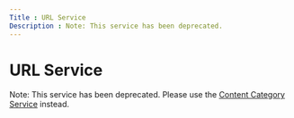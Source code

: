 ```yaml
---
Title : URL Service
Description : Note: This service has been deprecated.
---
```



# URL Service





Note: This service has been deprecated.
Please use the <a
href="https://docs.xandr.com/bundle/xandr-bidders/page/content-category-service.html"
class="xref" target="_blank">Content Category Service</a> instead.






